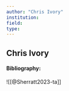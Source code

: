 ```yaml
---
author: "Chris Ivory"
institution:
field:
type:
---
```


## Chris Ivory
#### Bibliography:

![[@Sherratt2023-ta]]